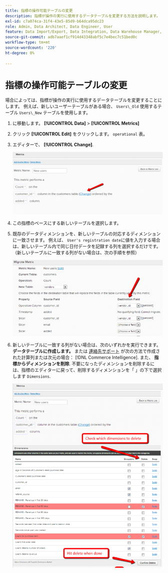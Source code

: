 ```yaml
---
title: 指標の操作可能テーブルの変更
description: 指標が操作の実行に使用するデータテーブルを変更する方法を説明します。
exl-id: c7a074ca-31f4-43e5-85d9-b64dca95dc23
role: Admin, Data Architect, Data Engineer, User
feature: Data Import/Export, Data Integration, Data Warehouse Manager, Commerce Tables
source-git-commit: adb7aaef1cf914d43348abf5c7e4bec7c51bed0c
workflow-type: tm+mt
source-wordcount: '220'
ht-degree: 0%

---
```


# 指標の操作可能テーブルの変更

場合によっては、指標が操作の実行に使用するデータテーブルを変更することにします。 例えば、新しいユーザーテーブルがある場合、  `Users\_Old` 使用するテーブル `Users\_New` テーブルを使用します。

1. に移動します。 **[!UICONTROL Data]** > **[!UICONTROL Metrics]**
1. クリック **[!UICONTROL Edit]** をクリックします。 `operational` 表。
1. エディターで、 **[!UICONTROL Change]**.

   ![](../../assets/change-metrics-1.png)
1. この指標のベースにする新しいテーブルを選択します。
1. 既存のデータディメンションを、新しいテーブルの対応するディメンションに一致させます。 例えば、 `User's registration date`に値を入力する場合は、新しいテーブル内で同じ日付データを記録する列を選択するだけです。 （新しいテーブルに一致する列がない場合は、次の手順を参照）

   ![](../../assets/change-metrics-2.png)

1. 新しいテーブルに一致する列がない場合は、次のいずれかを実行できます。 **データテーブルに作成します。** または [連絡先サポート](https://experienceleague.adobe.com/docs/commerce-knowledge-base/kb/troubleshooting/miscellaneous/mbi-service-policies.html) が次の方法で作成された計算列または次元の場合： [!DNL Commerce Intelligence]. また、 **指標からディメンションを削除**. 不要になったディメンションを削除するには、指標のエディターに戻って、削除するディメンションを「 」の下で選択します `Dimensions`.

   ![](../../assets/change-metrics-3.png)
